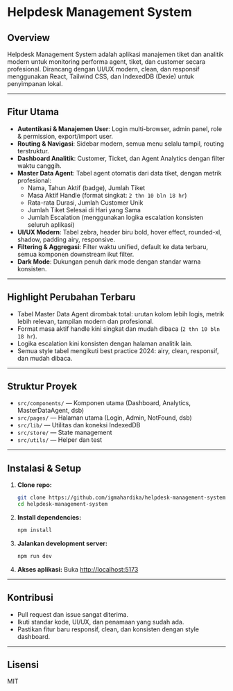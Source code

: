 # Helpdesk Management System

## Overview
Helpdesk Management System adalah aplikasi manajemen tiket dan analitik modern untuk monitoring performa agent, tiket, dan customer secara profesional. Dirancang dengan UI/UX modern, clean, dan responsif menggunakan React, Tailwind CSS, dan IndexedDB (Dexie) untuk penyimpanan lokal.

---

## Fitur Utama
- **Autentikasi & Manajemen User**: Login multi-browser, admin panel, role & permission, export/import user.
- **Routing & Navigasi**: Sidebar modern, semua menu selalu tampil, routing terstruktur.
- **Dashboard Analitik**: Customer, Ticket, dan Agent Analytics dengan filter waktu canggih.
- **Master Data Agent**: Tabel agent otomatis dari data tiket, dengan metrik profesional:
  - Nama, Tahun Aktif (badge), Jumlah Tiket
  - Masa Aktif Handle (format singkat: `2 thn 10 bln 18 hr`)
  - Rata-rata Durasi, Jumlah Customer Unik
  - Jumlah Tiket Selesai di Hari yang Sama
  - Jumlah Escalation (menggunakan logika escalation konsisten seluruh aplikasi)
- **UI/UX Modern**: Tabel zebra, header biru bold, hover effect, rounded-xl, shadow, padding airy, responsive.
- **Filtering & Aggregasi**: Filter waktu unified, default ke data terbaru, semua komponen downstream ikut filter.
- **Dark Mode**: Dukungan penuh dark mode dengan standar warna konsisten.

---

## Highlight Perubahan Terbaru
- Tabel Master Data Agent dirombak total: urutan kolom lebih logis, metrik lebih relevan, tampilan modern dan profesional.
- Format masa aktif handle kini singkat dan mudah dibaca (`2 thn 10 bln 18 hr`).
- Logika escalation kini konsisten dengan halaman analitik lain.
- Semua style tabel mengikuti best practice 2024: airy, clean, responsif, dan mudah dibaca.

---

## Struktur Proyek
- `src/components/` — Komponen utama (Dashboard, Analytics, MasterDataAgent, dsb)
- `src/pages/` — Halaman utama (Login, Admin, NotFound, dsb)
- `src/lib/` — Utilitas dan koneksi IndexedDB
- `src/store/` — State management
- `src/utils/` — Helper dan test

---

## Instalasi & Setup
1. **Clone repo:**
   ```bash
   git clone https://github.com/igmahardika/helpdesk-management-system.git
   cd helpdesk-management-system
   ```
2. **Install dependencies:**
   ```bash
   npm install
   ```
3. **Jalankan development server:**
   ```bash
   npm run dev
   ```
4. **Akses aplikasi:**
   Buka [http://localhost:5173](http://localhost:5173)

---

## Kontribusi
- Pull request dan issue sangat diterima.
- Ikuti standar kode, UI/UX, dan penamaan yang sudah ada.
- Pastikan fitur baru responsif, clean, dan konsisten dengan style dashboard.

---

## Lisensi
MIT
